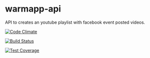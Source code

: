 # warmapp-api

API to creates an youtube playlist with facebook event posted videos.

[![Code Climate](https://codeclimate.com/github/WarmApp/warmapp-api/badges/gpa.svg)](https://codeclimate.com/github/WarmApp/warmapp-api)

[![Build Status](https://travis-ci.org/vgsantoniazzi/warmapp-api.svg?branch=development)](https://travis-ci.org/vgsantoniazzi/warmapp-api)

[![Test Coverage](https://codeclimate.com/github/vgsantoniazzi/warmapp-api/badges/coverage.svg)](https://codeclimate.com/github/vgsantoniazzi/warmapp-api/coverage)
